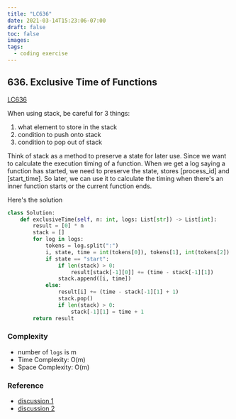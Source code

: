 ```yaml
---
title: "LC636"
date: 2021-03-14T15:23:06-07:00
draft: false
toc: false
images:
tags:
  - coding exercise
---
```



## 636. Exclusive Time of Functions

[LC636](https://leetcode.com/problems/exclusive-time-of-functions/)

When using stack, be careful for 3 things:

1. what element to store in the stack
2. condition to push onto stack
3. condition to pop out of stack

Think of stack as a method to preserve a state for later use.
Since we want to calculate the execution timing of a function.
When we get a log saying a function has started, we need
to preserve the state, stores \[process_id\] and \[start_time\].
So later, we can use it to calculate the timing when there's an inner
function starts or the current function ends.

Here's the solution

```python
class Solution:
    def exclusiveTime(self, n: int, logs: List[str]) -> List[int]:
        result = [0] * n
        stack = []
        for log in logs:
            tokens = log.split(":")
            i, state, time = int(tokens[0]), tokens[1], int(tokens[2])
            if state == "start":
                if len(stack) > 0:
                    result[stack[-1][0]] += (time - stack[-1][1])
                stack.append([i, time])
            else:
                result[i] += (time - stack[-1][1] + 1)
                stack.pop()
                if len(stack) > 0:
                    stack[-1][1] = time + 1
        return result
```

### Complexity
- number of `logs` is m
- Time Complexity: O(m)
- Space Complexity: O(m)

### Reference
- [discussion 1](https://leetcode.com/problems/letter-case-permutation/discuss/255071/Java-detailed-explanation-of-DFSBacktracking-solution)
- [discussion 2](https://leetcode.com/problems/letter-case-permutation/discuss/379928/Python-clear-solution)